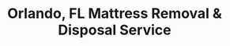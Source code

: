 ---
layout: location.njk
title: Orlando, FL Mattress Removal & Disposal Service
description: Professional mattress removal in Orlando, Florida. Next-day pickup  Licensed, insured, and eco-friendly. Serving theme park workers, UCF students, healthcare professionals, and 15+ neighborhoods.
permalink: /mattress-removal/florida/orlando/
city: Orlando
state: Florida
stateSlug: florida
tier: 1
coordinates:
  lat: 28.5383
  lng: -81.3792
pricing:
  startingPrice: 125
  single: 125
  queen: 155
  king: 180
  boxSpring: 30
neighborhoods:
  - name: Downtown Orlando
    zipCodes: ["32801", "32803"]
  - name: Lake Nona Medical City
    zipCodes: ["32827", "32832"]
  - name: UCF Area
    zipCodes: ["32816", "32817"]
  - name: International Drive
    zipCodes: ["32819", "32821"]
  - name: Winter Park
    zipCodes: ["32789", "32790", "32792"]
  - name: Dr. Phillips
    zipCodes: ["32819", "32836"]
  - name: College Park
    zipCodes: ["32804"]
  - name: Thornton Park
    zipCodes: ["32801", "32803"]
  - name: Baldwin Park
    zipCodes: ["32814"]
  - name: Windermere
    zipCodes: ["34786"]
  - name: Celebration
    zipCodes: ["34747"]
  - name: Hunter's Creek
    zipCodes: ["32837"]
  - name: MetroWest
    zipCodes: ["32835"]
  - name: Millenia
    zipCodes: ["32839"]
  - name: Orlando Health District
    zipCodes: ["32806", "32805"]
zipCodes:
  - "32801"
  - "32803"
  - "32804"
  - "32805"
  - "32806"
  - "32814"
  - "32816"
  - "32817"
  - "32819"
  - "32821"
  - "32827"
  - "32832"
  - "32835"
  - "32836"
  - "32837"
  - "32839"
  - "32789"
  - "32790"
  - "32792"
  - "34747"
  - "34786"
recyclingPartners:
  - "Orange County Solid Waste Management Division"
  - "The Mustard Seed of Central Florida"
  - "St. Vincent De Paul Orlando"
  - "Central Florida Regional Recycling"
localRegulations: "Orange County provides free weekly bulk item pickup including mattresses (must be wrapped in plastic/sealed bags). 3 cubic yards weekly limit per household. Placement by 6:00 AM on collection day, 3 feet from obstacles. Contact 407-836-6601 or Solid.Waste@ocfl.net to schedule."
nearbyCities:
  - name: Kissimmee
    distance: "16 miles"
    slug: "kissimmee"
    isSuburb: true
  - name: Tampa
    distance: "85 miles"
    slug: "tampa"
  - name: Jacksonville
    distance: "140 miles"
    slug: "jacksonville"
reviews:
  count: 289
  featured:
    - name: "Dr. Jennifer M."
      neighborhood: "Lake Nona Medical City"
      rating: 5
      text: "Orlando Health relocating me to a new unit needed immediate mattress removal. Team understood healthcare worker schedules, coordinated perfectly with my 12-hour shifts, and handled the medical complex access professionally. Outstanding service for healthcare professionals."
    - name: "Alex R."
      neighborhood: "UCF Area"
      rating: 5
      text: "UCF student moving out of Campus Crossings needed affordable mattress disposal before lease ended. These guys were price-conscious for students, worked around finals week chaos, and made the whole process stress-free. Perfect for college housing transitions."
    - name: "Maria S."
      neighborhood: "International Drive"
      rating: 5
      text: "Resort property manager needed bulk mattress removal during off-season renovation. Team handled volume disposal efficiently, worked around tourist schedules, and coordinated with our facility management perfectly. Excellent for hospitality industry needs."
faqs:
  - question: "How quickly can you pick up mattresses in Orlando?"
    answer: "We offer next-day service throughout Orlando including all neighborhoods from Downtown high-rises to UCF student housing and Lake Nona medical facilities. Book online or call (720) 263-6094 before 2 PM and we'll typically pick up the following day. We coordinate with building management, work around theme park schedules, and accommodate healthcare worker shifts."
  - question: "What's included in your Orlando mattress removal fee?"
    answer: "Our $125 base price covers pickup, loading, transportation, and eco-friendly recycling of one mattress. Box springs add $30 each. We handle resort property logistics, student housing requirements, and medical facility coordination without extra charges, plus ensure Orange County regulation compliance."
  - question: "Do you serve UCF students and off-campus housing?"
    answer: "Yes, we regularly service UCF area student housing, apartment complexes, and residence halls. We understand academic calendars, coordinate with property management, and offer student-friendly pricing. Our teams work efficiently around move-in/move-out periods and semester transitions."
  - question: "Can you handle theme park worker housing and resort properties?"
    answer: "Absolutely. Orlando's tourism industry creates unique housing needs, and we service theme park employee housing, resort staff accommodations, and hospitality properties. We understand shift schedules, seasonal employment patterns, and coordinate with property management for efficient service."
  - question: "Do you serve healthcare facilities in Lake Nona Medical City?"
    answer: "Yes, we regularly service Lake Nona Medical City area including healthcare worker housing, medical facilities, and professional residences. We understand healthcare schedules, coordinate with facility management, and provide reliable service for Orlando's growing medical community."
  - question: "What payment methods do you accept in Orlando?"
    answer: "We accept cash, all major credit cards, Venmo, and Zelle. Payment is due at time of service. We provide receipts and can coordinate billing with student financial aid, healthcare facility accounts, or resort property management companies."
  - question: "Are you licensed and insured for Florida?"
    answer: "Yes, we're fully licensed and insured throughout Florida including Orange County. We comply with all local waste management regulations and work with county-approved disposal facilities."
  - question: "What happens to my mattress after you pick it up?"
    answer: "Your mattress is transported to Orange County certified recycling facilities where it gets completely dismantled. Metal springs go to scrap recycling, foam becomes carpet padding, and fabric gets processed into insulation materials. We ensure 100% of materials are recycled through our network of Central Florida partners."
  - question: "How do you handle Orlando's diverse housing needs?"
    answer: "We understand Orlando's unique mix of tourism workers, healthcare professionals, students, and tech employees. Our service accommodates different schedules, housing types (high-rise condos, student apartments, medical housing, resort staff accommodations), and coordinates with various property management companies throughout the metro area."
schema:
  "@type": "LocalBusiness"
  name: "A Bedder World Orlando"
  address:
    streetAddress: "Orlando, FL"
    addressLocality: "Orlando"
    addressRegion: "FL"
    postalCode: "32801"
    addressCountry: "US"
  geo:
    latitude: 28.5383
    longitude: -81.3792
  telephone: "720-263-6094"
  priceRange: "$125-$240"
  serviceArea: "Orlando, Florida"
  aggregateRating:
    ratingValue: "4.9"
    reviewCount: 289
pageContent:
  heroSubtitle: " • Theme Park Capital • UCF • Medical City • Tourism Hub • Growing Metro"
  heroDescription: "A Bedder World provides professional mattress removal throughout Orlando's dynamic metro area. From Downtown high-rises and UCF student housing to Lake Nona Medical City and International Drive resort properties, we handle pickup, loading, and transport to certified recycling facilities with the reliability expected in America's theme park capital."
  
  aboutService: "Orlando's explosive growth as America's theme park capital creates distinctive mattress removal challenges across its diverse economy and housing landscape. The tourism industry employs hundreds of thousands in theme parks, resorts, and hospitality, often requiring flexible service around shift work and seasonal employment patterns. University of Central Florida's 69,818 students drive massive housing turnover with 88% living off-campus in apartments and shared housing requiring coordination around academic calendars and lease transitions. Lake Nona Medical City represents Central Florida's healthcare hub with major systems like Orlando Health and AdventHealth creating demand from healthcare professionals, traveling nurses, and medical residents. Downtown Orlando's rapid development features luxury high-rises and urban living requiring building management coordination and elevator logistics. International Drive's resort corridor houses hospitality workers and tourists in extended-stay properties with unique access requirements. Our comprehensive approach serves Orlando's fast-growing population (adding 1,500 new residents weekly) while working with Orange County certified recycling facilities to ensure every mattress meets local environmental standards."
  
  serviceAreasIntro: "Professional mattress pickup throughout Orlando's diverse neighborhoods and housing types. From Downtown high-rises and UCF student complexes to Lake Nona medical housing and International Drive resort properties, we coordinate with property management and understand Orlando's unique community dynamics."
  
  environmentalImpact: "Orange County's comprehensive waste management system through the Solid Waste Management Division provides free bulk pickup, but our certified recycling network exceeds these basic services. Every Orlando mattress gets completely dismantled at county-approved facilities where metal springs become new steel products, foam transforms into carpet padding, and fabric gets processed into insulation materials. This approach supports Orlando's environmental leadership in one of America's fastest-growing metro areas while eliminating landfill disposal entirely. Our service complements county recycling programs and supports sustainable practices essential for protecting Central Florida's unique ecosystem and water resources."
  
  pricingContext: "Orlando's diverse economy - from theme park workers and UCF students to healthcare professionals and aerospace engineers in America's second-fastest growing major metro (median household income $69,268, median home value $359,000) - demands flexible service standards, and our pricing reflects this dynamic community. Whether removing mattresses from student housing transitions, healthcare worker relocations, or resort property renovations, our rates remain transparent and accessible. We factor in Orlando's unique scheduling requirements and property management coordination by including proper recycling and logistics services in every price, never charging extra fees like traditional disposal services."
  
  howItWorksScheduling: "Next-day pickup available throughout Orlando with flexible scheduling around theme park shifts, healthcare worker rotations, student schedules, and resort operations. We coordinate timing with property management, work around academic calendars, accommodate tourism industry schedules, and respect medical facility requirements."
  
  howItWorksService: "Our team understands Orlando's unique requirements from high-rise condo protocols to student housing management, navigating resort property access, respecting healthcare facility procedures, coordinating with theme park employment schedules, and providing the professional service expected in America's premier tourism destination."
  
  howItWorksDisposal: "All Orlando mattresses are transported to Orange County certified recycling facilities for complete material recovery, supporting the county's environmental goals and Central Florida's sustainability initiatives through our network of approved regional partners."
  
  sidebarStats:
    mattressesRemoved: "4,892"
---